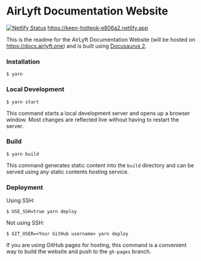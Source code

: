 # AirLyft Documentation Website

[![Netlify Status](https://api.netlify.com/api/v1/badges/45b2361f-4401-4bb8-bbbf-3f17cc1fcbc8/deploy-status)](https://app.netlify.com/sites/keen-hotteok-e806a2/deploys) https://keen-hotteok-e806a2.netlify.app

This is the readme for the AirLyft Documentation Website (will be hosted on https://docs.airlyft.one) and is built using [Docusaurus 2](https://docusaurus.io/).

### Installation

```
$ yarn
```

### Local Development

```
$ yarn start
```

This command starts a local development server and opens up a browser window. Most changes are reflected live without having to restart the server.

### Build

```
$ yarn build
```

This command generates static content into the `build` directory and can be served using any static contents hosting service.

### Deployment

Using SSH:

```
$ USE_SSH=true yarn deploy
```

Not using SSH:

```
$ GIT_USER=<Your GitHub username> yarn deploy
```

If you are using GitHub pages for hosting, this command is a convenient way to build the website and push to the `gh-pages` branch.
